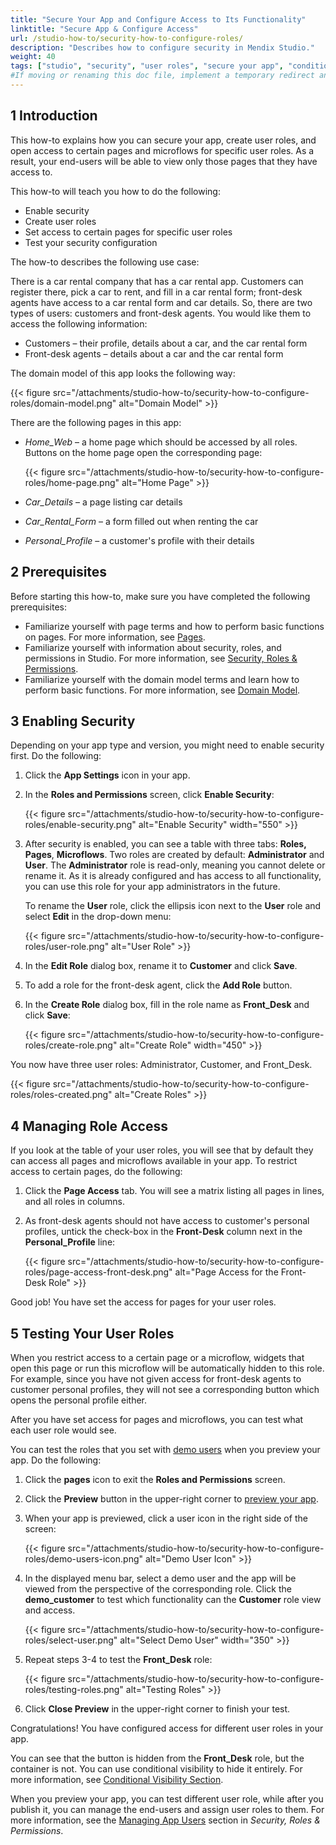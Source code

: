 ```yaml
---
title: "Secure Your App and Configure Access to Its Functionality"
linktitle: "Secure App & Configure Access"
url: /studio-how-to/security-how-to-configure-roles/
description: "Describes how to configure security in Mendix Studio."
weight: 40
tags: ["studio", "security", "user roles", "secure your app", "conditional visibility"]
#If moving or renaming this doc file, implement a temporary redirect and let the respective team know they should update the URL in the product. See Mapping to Products for more details.
---
```


## 1 Introduction 

This how-to explains how you can secure your app, create user roles, and open access to certain pages and microflows for specific user roles. As a result, your end-users will be able to view only those pages that they have access to. 

This how-to will teach you how to do the following:

* Enable security
* Create user roles
* Set access to certain pages for specific user roles
* Test your security configuration

The how-to describes the following use case: 

There is a car rental company that has a car rental app. Customers can register there, pick a car to rent, and fill in a car rental form; front-desk agents have access to a car rental form and car details. So, there are two types of users: customers and front-desk agents. You would like them to access the following information:

* Customers – their profile, details about a car, and the car rental form
* Front-desk agents –  details about a car and the car rental form

The domain model of this app looks the following way:

{{< figure src="/attachments/studio-how-to/security-how-to-configure-roles/domain-model.png" alt="Domain Model" >}}

There are the following pages in this app:

* *Home_Web* – a home page which should be accessed by all roles. Buttons on the home page open the corresponding page:

    {{< figure src="/attachments/studio-how-to/security-how-to-configure-roles/home-page.png" alt="Home Page" >}}

* *Car_Details* – a page listing car details
* *Car_Rental_Form* – a form filled out when renting the car
* *Personal_Profile* – a customer's profile with their details

## 2 Prerequisites

Before starting this how-to, make sure you have completed the following prerequisites:

* Familiarize yourself with page terms and how to perform basic functions on pages. For more information, see [Pages](/studio/page-editor/). 
* Familiarize yourself with information about security, roles, and permissions in Studio. For more information, see [Security, Roles & Permissions](/studio/settings-security/).
* Familiarize yourself with the domain model terms and learn how to perform basic functions. For more information, see [Domain Model](/studio/domain-models/).

## 3 Enabling Security

Depending on your app type and version, you might need to enable security first. Do the following:

1. Click the **App Settings** icon in your app.
2. In the **Roles and Permissions** screen, click **Enable Security**:

    {{< figure src="/attachments/studio-how-to/security-how-to-configure-roles/enable-security.png" alt="Enable Security"   width="550"  >}}

3. After security is enabled, you can see a table with three tabs: **Roles,** **Pages**, **Microflows**. Two roles are created by default: **Administrator** and **User**. The **Administrator** role is read-only, meaning you cannot delete or rename it. As it is already configured and has access to all functionality, you can use this role for your app administrators in the future. 

    To rename the **User** role, click the ellipsis icon next to the **User** role and select **Edit** in the drop-down menu:

    {{< figure src="/attachments/studio-how-to/security-how-to-configure-roles/user-role.png" alt="User Role" >}}

4. In the **Edit Role** dialog box, rename it to **Customer** and click **Save**.
5. To add a role for the front-desk agent, click the **Add Role** button.
6. In the **Create Role** dialog box, fill in the role name as **Front_Desk** and click **Save**:

    {{< figure src="/attachments/studio-how-to/security-how-to-configure-roles/create-role.png" alt="Create Role"   width="450"  >}}

You now have three user roles: Administrator, Customer, and Front_Desk.

{{< figure src="/attachments/studio-how-to/security-how-to-configure-roles/roles-created.png" alt="Create Roles" >}}

## 4 Managing Role Access

If you look at the table of your user roles, you will see that by default they can access all pages and microflows available in your app. To restrict access to certain pages, do the following:

1. Click the **Page Access** tab. You will see a matrix listing all pages in lines, and all roles in columns.
2. As front-desk agents should not have access to customer's personal profiles, untick the check-box in the **Front-Desk** column next in the **Personal_Profile** line:

    {{< figure src="/attachments/studio-how-to/security-how-to-configure-roles/page-access-front-desk.png" alt="Page Access for the Front-Desk Role" >}}

Good job! You have set the access for pages for your user roles. 

## 5 Testing Your User Roles

When you restrict access to a certain page or a microflow, widgets that open this page or run this microflow will be automatically hidden to this role. For example, since you have not given access for front-desk agents to customer personal profiles, they will not see a corresponding button which opens the personal profile either.  

After you have set access for pages and microflows, you can test what each user role would see. 

You can test the roles that you set with [demo users](/studio/settings-security/#demo-users) when you preview your app. Do the following:

1. Click the **pages** icon to exit the **Roles and Permissions** screen.
2. Click the **Preview** button in the upper-right corner to [preview your app](/studio/publishing-app/).
3. When your app is previewed, click a user icon in the right side of the screen: 

    {{< figure src="/attachments/studio-how-to/security-how-to-configure-roles/demo-users-icon.png" alt="Demo User Icon" >}}

4. In the displayed menu bar, select a demo user and the app will be viewed from the perspective of the corresponding role. Click the **demo_customer** to test which functionality can the **Customer** role view and access.

    {{< figure src="/attachments/studio-how-to/security-how-to-configure-roles/select-user.png" alt="Select Demo User"   width="350"  >}}

5. Repeat steps 3-4 to test the **Front_Desk** role:

    {{< figure src="/attachments/studio-how-to/security-how-to-configure-roles/testing-roles.png" alt="Testing Roles" >}}

6. Click **Close Preview** in the upper-right corner to finish your test.

Congratulations! You have configured access for different user roles in your app. 

You can see that the button is hidden from the **Front_Desk** role, but the container is not. You can use conditional visibility to hide it entirely. For more information, see [Conditional Visibility Section](/studio/page-editor-widgets-visibility-section/).

When you preview your app, you can test different user role, while after you publish it, you can manage the end-users and assign user roles to them. For more information, see the [Managing App Users](/studio/settings-security/#managing-app-users) section in *Security, Roles & Permissions*.
